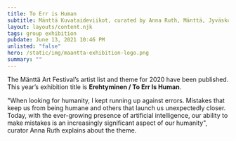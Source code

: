 ```yaml
---
title: To Err is Human
subtitle: Mänttä Kuvataideviikot, curated by Anna Ruth, Mänttä, Jyväskulä, FI
layout: layouts/content.njk
tags: group exhibition
pubdate: June 13, 2021 10:46 PM
unlisted: "false"
hero: /static/img/maantta-exhibition-logo.png
summary: ""
---
```

The Mänttä Art Festival’s artist list and theme for 2020 have been published. This year’s exhibition title is **Erehtyminen / To Err Is Human**. 

"When looking for humanity, I kept running up against errors. Mistakes that keep us from being humane and others that launch us unexpectedly closer. Today, with the ever-growing presence of artificial intelligence, our ability to make mistakes is an increasingly significant aspect of our humanity", curator Anna Ruth explains about the theme.